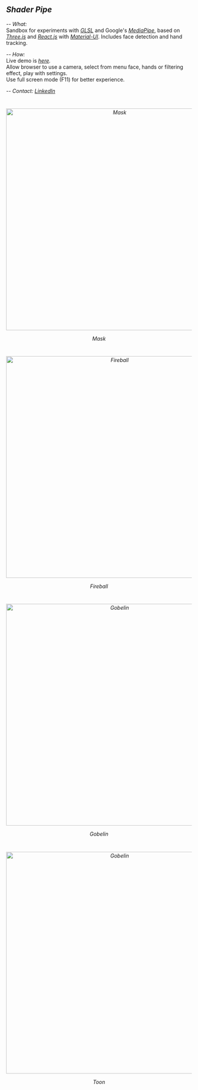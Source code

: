 ## <em>Shader Pipe</em>

<em>-- What:</em><br>
Sandbox for experiments with <em>[GLSL](https://www.khronos.org/opengl/wiki/Core_Language_(GLSL))</em> and Google's <em>[MediaPipe](https://mediapipe.dev/)</em>, based on <em>[Three.js](https://threejs.org/)</em> and <em>[React.js](https://reactjs.org/)</em> with <em>[Material-UI](https://material-ui.com/)</em>. Includes face detection and hand tracking.

<em>-- How:</em><br>
Live demo is <em>[here](https://shaderpipe.yesbird.online).</em><br>
Allow browser to use a camera, select from menu face, hands or filtering effect, play with settings.<br>
Use full screen mode (F11) for better experience.

-- <em>Contact: [LinkedIn](https://www.linkedin.com/in/sergey-yanenko-57b21a96/)<em>

#
<p align="center" align="left">
  <img src="https://github.com/syanenko/ShaderPipe/assets/6688301/8f98add3-f0f7-4909-8660-632afd36f367" alt="Mask" width="600">
 <p align="center">
   <em>Mask</em>
 </p>
</p>

#
<p align="center" align="left">
  <img src="https://github.com/syanenko/ShaderPipe/assets/6688301/a7974075-2d27-48a3-b0dd-584097d46ba2" alt="Fireball" width="600">
 <p align="center">
   <em>Fireball</em>
 </p> 
</p>

#
<p align="center" align="left">
  <img src="https://github.com/syanenko/ShaderPipe/assets/6688301/3a1c70c0-209a-41a9-9352-494d736e0ba2" alt="Gobelin" width="600">
 <p align="center">
   <em>Gobelin</em>
 </p> 
</p>

#
<p align="center" align="left">
  <img src="https://github.com/syanenko/ShaderPipe/assets/6688301/eaba6e2f-93bc-49d9-b7bb-2449c40d2d49" alt="Gobelin" width="600">
  <p align="center">
    <em>Toon</em>
  </p> 
</p>

#


